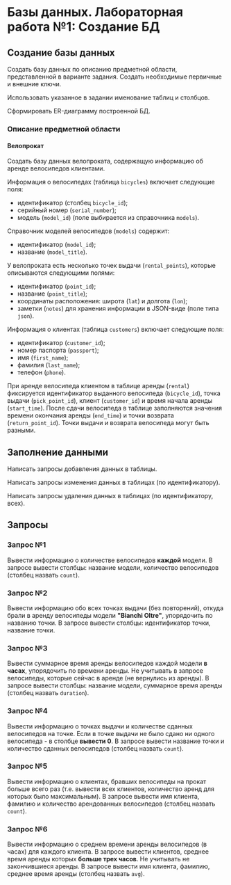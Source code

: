 # Базы данных. Лабораторная работа №1: Создание БД

## Создание базы данных

Создать базу данных по описанию предметной области, представленной в
варианте задания. Создать необходимые первичные и внешние ключи.

Использовать указанное в задании именование таблиц и столбцов.

Сформировать ER-диаграмму построенной БД.

### Описание предметной области

#### Велопрокат

Создать базу данных велопроката, содержащую информацию об аренде
велосипедов клиентами.

Информация о велосипедах (таблица `bicycles`) включает следующие поля:
- идентификатор (столбец `bicycle_id`);
- серийный номер (`serial_number`);
- модель (`model_id`) (поле выбирается из справочника `models`).

Справочник моделей велосипедов (`models`) содержит:
- идентификатор (`model_id`);
- название (`model_title`).

У велопроката есть несколько точек выдачи (`rental_points`), которые
описываются следующими полями:
- идентификатор (`point_id`);
- название (`point_title`);
- координаты расположения: широта (`lat`) и долгота (`lon`);
- заметки (`notes`) для хранения информации в JSON-виде (поле типа `json`).

Информация о клиентах (таблица `customers`) включает следующие поля:
- идентификатор (`customer_id`);
- номер паспорта (`passport`);
- имя (`first_name`);
- фамилия (`last_name`);
- телефон (`phone`).

При аренде велосипеда клиентом в таблице аренды (`rental`) фиксируется 
идентификатор выданного велосипеда (`bicycle_id`), точка выдачи 
(`pick_point_id`), клиент (`customer_id`) и время начала аренды 
(`start_time`). После сдачи велосипеда в таблице заполняются значения
времени окончания аренды (`end_time`) и точки возврата 
(`return_point_id`). Точки выдачи и возврата велосипеда могут быть разными.

## Заполнение данными

Написать запросы добавления данных в таблицы.

Написать запросы изменения данных в таблицах (по идентификатору).

Написать запросы удаления данных в таблицах (по идентификатору, всех).

## Запросы

### Запрос №1

Вывести информацию о количестве велосипедов **каждой** модели. В 
запросе вывести столбцы: название модели, количество велосипедов 
(столбец назвать `count`).

### Запрос №2

Вывести информацию обо всех точках выдачи (без повторений), откуда брали
в аренду велосипеды модели **"Bianchi Oltre"**, упорядочить по названию точки.
В запросе вывести столбцы: идентификатор точки, название точки.

### Запрос №3

Вывести суммарное время аренды велосипедов каждой модели **в часах**,
упорядочить по времени аренды. Не учитывать в запросе велосипеды, которые
сейчас в аренде (не вернулись из аренды). В запросе вывести столбцы:
название модели, суммарное время аренды (столбец назвать `duration`).

### Запрос №4

Вывести информацию о точках выдачи и количестве сданных велосипедов
на точке. Если в точке выдачи не было сдано ни одного велосипеда - в
столбце **вывести 0**. В запросе вывести название точки и количество сданных
велосипедов (столбец назвать `count`).

### Запрос №5

Вывести информацию о клиентах, бравших велосипеды на прокат больше
всего раз (т.е. вывести всех клиентов, количество аренд для которых
было максимальным). В запросе вывести имя клиента, фамилию и количество
арендованных велосипедов (столбец назвать `count`).

### Запрос №6

Вывести информацию о среднем времени аренды велосипедов (в часах) для
каждого клиента. В запросе вывести клиентов, среднее время аренды
которых **больше трех часов**. Не учитывать не закончившиеся аренды. В
запросе вывести имя клиента, фамилию, среднее время
аренды (столбец назвать `avg`).